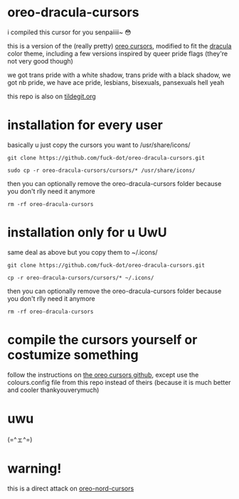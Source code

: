 # oreo-dracula-cursors
i compiled this cursor for you senpaiiii~ 😳

this is a version of the (really pretty) [oreo cursors](https://github.com/Souravgoswami/oreo-cursors#generate-user-defined-colours-and-sizes-), modified to fit the [dracula](https://draculatheme.com/) color theme, including a few versions inspired by queer pride flags (they're not very good though)

we got trans pride with a white shadow, trans pride with a black shadow, we got nb pride, we have ace pride, lesbians, bisexuals, pansexuals hell yeah

this repo is also on [tildegit.org](https://tildegit.org/zoe/oreo-dracula-cursors.git)

# installation for every user
basically u just copy the cursors you want to /usr/share/icons/

```git clone https://github.com/fuck-dot/oreo-dracula-cursors.git```

```sudo cp -r oreo-dracula-cursors/cursors/* /usr/share/icons/ ```

then you can optionally remove the oreo-dracula-cursors folder because you don't rlly need it anymore

```rm -rf oreo-dracula-cursors```


# installation only for u UwU
same deal as above but you copy them to ~/.icons/

```git clone https://github.com/fuck-dot/oreo-dracula-cursors.git```

```cp -r oreo-dracula-cursors/cursors/* ~/.icons/```

then you can optionally remove the oreo-dracula-cursors folder because you don't rlly need it anymore

```rm -rf oreo-dracula-cursors```


# compile the cursors yourself or costumize something
follow the instructions on [the oreo cursors github](https://github.com/Souravgoswami/oreo-cursors#generate-user-defined-colours-and-sizes-), except use the colours.config file from this repo instead of theirs (because it is much better and cooler thankyouverymuch)


# uwu
(=^ェ^=)


# warning!
this is a direct attack on [oreo-nord-cursors](https://github.com/0jdxt/oreo-nord-cursors)
